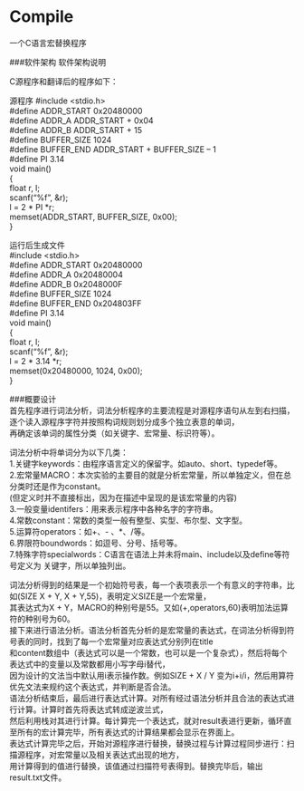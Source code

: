 # Compile
一个C语言宏替换程序  

###软件架构
软件架构说明  

C源程序和翻译后的程序如下：  

源程序 
#include <stdio.h>  
#define ADDR_START 0x20480000   
#define ADDR_A ADDR_START + 0x04   
#define ADDR_B ADDR_START + 15  
#define BUFFER_SIZE 1024   
#define BUFFER_END ADDR_START + BUFFER_SIZE – 1   
#define PI 3.14   
void main()   
{  
 float r, l;   
 scanf(“%f”, &r);  
 l = 2 * PI *r;  
 memset(ADDR_START, BUFFER_SIZE, 0x00);   
}  
  
运行后生成文件     
#include <stdio.h>   
#define ADDR_START 0x20480000   
#define ADDR_A 0x20480004   
#define ADDR_B 0x2048000F   
#define BUFFER_SIZE 1024   
#define BUFFER_END 0x204803FF   
#define PI 3.14   
void main()  
{   
 float r, l;  
 scanf(“%f”, &r);  
 l = 2 * 3.14 *r;  
 memset(0x20480000, 1024, 0x00);   
}  

###概要设计  
首先程序进行词法分析，词法分析程序的主要流程是对源程序语句从左到右扫描，逐个读入源程序字符并按照构词规则划分成多个独立表意的单词，  
再确定该单词的属性分类（如关键字、宏常量、标识符等）。  

词法分析中将单词分为以下几类：  
1.关键字keywords：由程序语言定义的保留字。如auto、short、typedef等。   
2.宏常量MACRO：本次实验的主要目的就是分析宏常量，所以单独定义，但在总分类时还是作为constant。  
(但定义时并不直接标出，因为在描述中呈现的是该宏常量的内容)   
3.一般变量identifers：用来表示程序中各种名字的字符串。  
4.常数constant：常数的类型一般有整型、实型、布尔型、文字型。  
5.运算符operators：如+、- 、*、/等。  
6.界限符boundwords：如逗号、分号、括号等。  
7.特殊字符specialwords：C语言在语法上并未将main、include以及define等符号定义为 关键字，所以单独列出。  

  词法分析得到的结果是一个初始符号表，每一个表项表示一个有意义的字符串，比如(SIZE X + Y, X + Y,55)，表明定义SIZE是一个宏常量，  
其表达式为X + Y，MACRO的种别号是55。又如(+,operators,60)表明加法运算符的种别号为60。   
  接下来进行语法分析。语法分析首先分析的是宏常量的表达式，在词法分析得到符号表的同时，找到了每一个宏常量对应表达式分别列在title  
和content数组中（表达式可以是一个常数，也可以是一个复杂式），然后将每个表达式中的变量以及常数都用小写字母i替代，  
因为设计的文法当中默认用i表示操作数。例如SIZE + X / Y 变为i+i/i，然后用算符优先文法来规约这个表达式，并判断是否合法。   
  语法分析结束后，最后进行表达式计算。对所有经过语法分析并且合法的表达式进行计算。计算时首先将表达式转成逆波兰式，  
然后利用栈对其进行计算。每计算完一个表达式，就对result表进行更新，循环直至所有的宏计算完毕，所有表达式的计算结果都会显示在界面上。  
表达式计算完毕之后，开始对源程序进行替换，替换过程与计算过程同步进行：扫描源程序，对宏常量以及相关表达式出现的地方，  
用计算得到的值进行替换，该值通过扫描符号表得到。替换完毕后，输出result.txt文件。  
